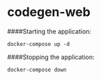 # codegen-web

####Starting the application:

`docker-compose up -d`


####Stopping the application:

`docker-compose down`
